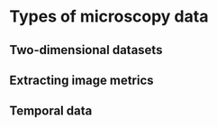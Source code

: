 # Types of microscopy data



## Two-dimensional datasets

## Extracting image metrics

## Temporal data
